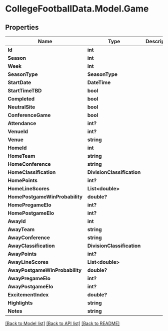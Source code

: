 # CollegeFootballData.Model.Game

## Properties

Name | Type | Description | Notes
------------ | ------------- | ------------- | -------------
**Id** | **int** |  | 
**Season** | **int** |  | 
**Week** | **int** |  | 
**SeasonType** | **SeasonType** |  | 
**StartDate** | **DateTime** |  | 
**StartTimeTBD** | **bool** |  | 
**Completed** | **bool** |  | 
**NeutralSite** | **bool** |  | 
**ConferenceGame** | **bool** |  | 
**Attendance** | **int?** |  | 
**VenueId** | **int?** |  | 
**Venue** | **string** |  | 
**HomeId** | **int** |  | 
**HomeTeam** | **string** |  | 
**HomeConference** | **string** |  | 
**HomeClassification** | **DivisionClassification** |  | 
**HomePoints** | **int?** |  | 
**HomeLineScores** | **List&lt;double&gt;** |  | 
**HomePostgameWinProbability** | **double?** |  | 
**HomePregameElo** | **int?** |  | 
**HomePostgameElo** | **int?** |  | 
**AwayId** | **int** |  | 
**AwayTeam** | **string** |  | 
**AwayConference** | **string** |  | 
**AwayClassification** | **DivisionClassification** |  | 
**AwayPoints** | **int?** |  | 
**AwayLineScores** | **List&lt;double&gt;** |  | 
**AwayPostgameWinProbability** | **double?** |  | 
**AwayPregameElo** | **int?** |  | 
**AwayPostgameElo** | **int?** |  | 
**ExcitementIndex** | **double?** |  | 
**Highlights** | **string** |  | 
**Notes** | **string** |  | 

[[Back to Model list]](../README.md#documentation-for-models) [[Back to API list]](../README.md#documentation-for-api-endpoints) [[Back to README]](../README.md)

